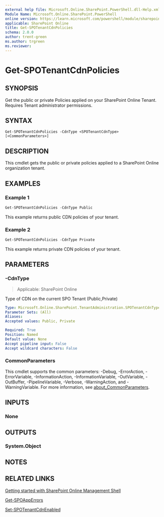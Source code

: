 ```yaml
---
external help file: Microsoft.Online.SharePoint.PowerShell.dll-Help.xml
Module Name: Microsoft.Online.SharePoint.PowerShell
online version: https://learn.microsoft.com/powershell/module/sharepoint-online/get-spotenantcdnpolicies
applicable: SharePoint Online
title: Get-SPOTenantCdnPolicies
schema: 2.0.0
author: trent-green
ms.author: trgreen
ms.reviewer:
---
```


# Get-SPOTenantCdnPolicies

## SYNOPSIS

Get the public or private Policies applied on your SharePoint Online Tenant. Requires Tenant administrator permissions.

## SYNTAX

```
Get-SPOTenantCdnPolicies -CdnType <SPOTenantCdnType> [<CommonParameters>]
```

## DESCRIPTION

This cmdlet gets the public or private policies applied to a SharePoint Online organization tenant.

## EXAMPLES

### Example 1

```powershell
Get-SPOTenantCdnPolicies -CdnType Public
```

This example returns public CDN policies of your tenant.

### Example 2

```powershell
Get-SPOTenantCdnPolicies -CdnType Private
```

This example returns private CDN policies of your tenant.

## PARAMETERS

### -CdnType

> Applicable: SharePoint Online

Type of CDN on the current SPO Tenant (Public,Private)

```yaml
Type: Microsoft.Online.SharePoint.TenantAdministration.SPOTenantCdnType
Parameter Sets: (All)
Aliases:
Accepted values: Public, Private

Required: True
Position: Named
Default value: None
Accept pipeline input: False
Accept wildcard characters: False
```

### CommonParameters

This cmdlet supports the common parameters: -Debug, -ErrorAction, -ErrorVariable, -InformationAction, -InformationVariable, -OutVariable, -OutBuffer, -PipelineVariable, -Verbose, -WarningAction, and -WarningVariable. For more information, see [about_CommonParameters](https://go.microsoft.com/fwlink/?LinkID=113216).

## INPUTS

### None

## OUTPUTS

### System.Object

## NOTES

## RELATED LINKS

[Getting started with SharePoint Online Management Shell](/powershell/sharepoint/sharepoint-online/connect-sharepoint-online)

[Get-SPOAppErrors](Get-SPOAppErrors.md)

[Set-SPOTenantCdnEnabled](Set-SPOTenantCdnEnabled.md)
